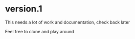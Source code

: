 # version.1

This needs a lot of work and documentation, check back later

Feel free to clone and play around
